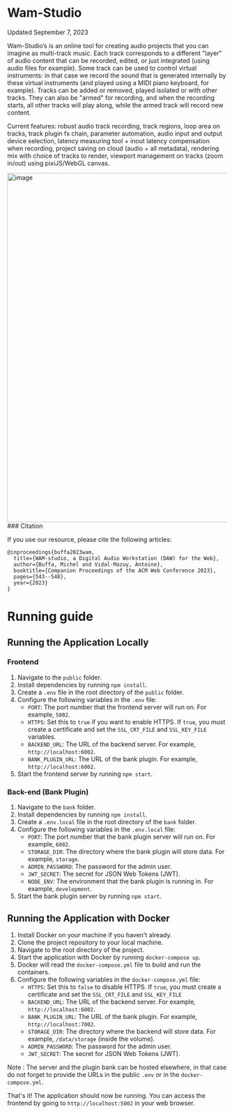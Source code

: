 # Wam-Studio
Updated September 7, 2023

Wam-Studio’s is an online tool for creating audio projects that you can imagine as multi-track music. Each track corresponds to a different "layer" of audio content that can be recorded, edited, or just integrated (using audio files for example). Some track can be used to control virtual instruments: in that case we record the sound that is generated internally by these virtual instruments (and played using a MIDI piano keyboard, for example). Tracks can be added or removed, played isolated or with other tracks. They can also be "armed" for recording, and when the recording starts, all other tracks will play along, while the armed track will record new content.

Current features: robust audio track recording, track regions, loop area on tracks, track plugin fx chain, parameter automation, audio input and output device selection, latency measuring tool + inout latency compensation when recording, project saving on cloud (audio + all metadata), rendering mix with choice of tracks to render, viewport management on tracks (zoom in/out) using pixiJS/WebGL canvas.

<img width="800" alt="image" src="https://i.ibb.co/DkzGZrc/Wam-Studio-Sept2023.jpg">
### Citation

If you use our resource, please cite the following articles:

```
@inproceedings{buffa2023wam,
  title={WAM-studio, a Digital Audio Workstation (DAW) for the Web},
  author={Buffa, Michel and Vidal-Mazuy, Antoine},
  booktitle={Companion Proceedings of the ACM Web Conference 2023},
  pages={543--548},
  year={2023}
}
```
# Running guide

## Running the Application Locally

### Frontend
1. Navigate to the `public` folder.
2. Install dependencies by running `npm install`.
3. Create a `.env` file in the root directory of the `public` folder.
4. Configure the following variables in the `.env` file:
   - `PORT`: The port number that the frontend server will run on. For example, `5002`.
   - `HTTPS`: Set this to `true` if you want to enable HTTPS. If `true`, you must create a certificate and set the `SSL_CRT_FILE` and `SSL_KEY_FILE` variables.
   - `BACKEND_URL`: The URL of the backend server. For example, `http://localhost:6002`.
   - `BANK_PLUGIN_URL`: The URL of the bank plugin. For example, `http://localhost:6002`.
5. Start the frontend server by running `npm start`.

### Back-end (Bank Plugin)
1. Navigate to the `bank` folder.
2. Install dependencies by running `npm install`.
3. Create a `.env.local` file in the root directory of the `bank` folder.
4. Configure the following variables in the `.env.local` file:
   - `PORT`: The port number that the bank plugin server will run on. For example, `6002`.
   - `STORAGE_DIR`: The directory where the bank plugin will store data. For example, `storage`.
   - `ADMIN_PASSWORD`: The password for the admin user.
   - `JWT_SECRET`: The secret for JSON Web Tokens (JWT).
   - `NODE_ENV`: The environment that the bank plugin is running in. For example, `development`.
5. Start the bank plugin server by running `npm start`.

## Running the Application with Docker
1. Install Docker on your machine if you haven't already.
2. Clone the project repository to your local machine.
3. Navigate to the root directory of the project.
4. Start the application with Docker by running `docker-compose up`.
5. Docker will read the `docker-compose.yml` file to build and run the containers.
6. Configure the following variables in the `docker-compose.yml` file:
   - `HTTPS`: Set this to `false` to disable HTTPS. If `true`, you must create a certificate and set the `SSL_CRT_FILE` and `SSL_KEY_FILE`
   - `BACKEND_URL`: The URL of the backend server. For example, `http://localhost:6002`.
   - `BANK_PLUGIN_URL`: The URL of the bank plugin. For example, `http://localhost:7002`.
   - `STORAGE_DIR`: The directory where the backend will store data. For example, `/data/storage` (inside the volume).
   - `ADMIN_PASSWORD`: The password for the admin user.
   - `JWT_SECRET`: The secret for JSON Web Tokens (JWT).

Note : The server and the plugin bank can be hosted elsewhere, in that case do not forget to provide the URLs in the public `.env` or in the `docker-compose.yml`.

That's it! The application should now be running. You can access the frontend by going to `http://localhost:5002` in your web browser.
